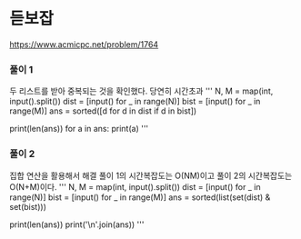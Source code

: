 # 듣보잡
https://www.acmicpc.net/problem/1764
### 풀이 1
두 리스트를 받아 중복되는 것을 확인했다.
당연히 시간초과
'''
N, M = map(int, input().split())
dist = [input() for _ in range(N)]
bist = [input() for _ in range(M)]
ans = sorted([d for d in dist if d in bist])

print(len(ans))
for a in ans:
    print(a) 
'''

### 풀이 2
집합 연산을 활용해서 해결
풀이 1의 시간복잡도는 O(NM)이고 풀이 2의 시간복잡도는 O(N+M)이다.
'''
N, M = map(int, input().split())
dist = [input() for _ in range(N)]
bist = [input() for _ in range(M)]
ans = sorted(list(set(dist) & set(bist)))

print(len(ans))
print('\n'.join(ans))
'''
